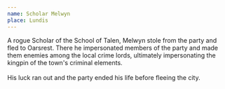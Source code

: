 ```yaml
---
name: Scholar Melwyn
place: Lundis
---
```

A rogue Scholar of the School of Talen, Melwyn stole from the party and fled to Oarsrest. There he impersonated members of the party and made them enemies among the local crime lords, ultimately impersonating the kingpin of the town's criminal elements. 
<br><br>
His luck ran out and the party ended his life before fleeing the city. 